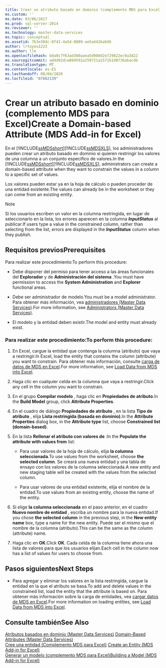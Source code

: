 ```yaml
---
title: Crear un atributo basado en dominio (complemento MDS para Excel) | Microsoft Docs
ms.custom: ''
ms.date: 03/06/2017
ms.prod: sql-server-2014
ms.reviewer: ''
ms.technology: master-data-services
ms.topic: conceptual
ms.assetid: 7b3e30dc-8f41-4a5d-8009-ae5a4426a64b
author: lrtoyou1223
ms.author: lle
ms.openlocfilehash: bda0c7f63ad380aaea5d980d2e729822ec9a3d22
ms.sourcegitcommit: ad4d92dce894592a259721a1571b1d8736abacdb
ms.translationtype: MT
ms.contentlocale: es-ES
ms.lasthandoff: 08/04/2020
ms.locfileid: "87662139"
---
```

# <a name="create-a-domain-based-attribute-mds-add-in-for-excel"></a><span data-ttu-id="70b43-102">Crear un atributo basado en dominio (complemento MDS para Excel)</span><span class="sxs-lookup"><span data-stu-id="70b43-102">Create a Domain-based Attribute (MDS Add-in for Excel)</span></span>
  <span data-ttu-id="70b43-103">En el [!INCLUDE[ssMDSshort](../../includes/ssmdsshort-md.md)][!INCLUDE[ssMDSXLS](../../includes/ssmdsxls-md.md)], los administradores pueden crear un atributo basado en dominio si quieren restringir los valores de una columna a un conjunto específico de valores.</span><span class="sxs-lookup"><span data-stu-id="70b43-103">In the [!INCLUDE[ssMDSshort](../../includes/ssmdsshort-md.md)][!INCLUDE[ssMDSXLS](../../includes/ssmdsxls-md.md)], administrators can create a domain-based attribute when they want to constrain the values in a column to a specific set of values.</span></span>  
  
 <span data-ttu-id="70b43-104">Los valores pueden estar ya en la hoja de cálculo o pueden proceder de una entidad existente.</span><span class="sxs-lookup"><span data-stu-id="70b43-104">The values can already be in the worksheet or they can come from an existing entity.</span></span>  
  
> [!NOTE]  
>  <span data-ttu-id="70b43-105"> Si los usuarios escriben un valor en la columna restringida, en lugar de seleccionarlo en la lista, los errores aparecen en la columna **$InputStatus$** al publicar.</span><span class="sxs-lookup"><span data-stu-id="70b43-105">If users type a value in the constrained column, rather than selecting from the list, errors are displayed in the **$InputStatus$** column when they publish.</span></span>  
  
## <a name="prerequisites"></a><span data-ttu-id="70b43-106">Requisitos previos</span><span class="sxs-lookup"><span data-stu-id="70b43-106">Prerequisites</span></span>  
 <span data-ttu-id="70b43-107">Para realizar este procedimiento:</span><span class="sxs-lookup"><span data-stu-id="70b43-107">To perform this procedure:</span></span>  
  
-   <span data-ttu-id="70b43-108">Debe disponer del permiso para tener acceso a las áreas funcionales del **Explorador** y de **Administración del sistema** .</span><span class="sxs-lookup"><span data-stu-id="70b43-108">You must have permission to access the **System Administration** and **Explorer** functional areas.</span></span>  
  
-   <span data-ttu-id="70b43-109">Debe ser administrador de modelo.</span><span class="sxs-lookup"><span data-stu-id="70b43-109">You must be a model administrator.</span></span> <span data-ttu-id="70b43-110">Para obtener más información, vea [administradores &#40;Master Data Services&#41;](../administrators-master-data-services.md).</span><span class="sxs-lookup"><span data-stu-id="70b43-110">For more information, see [Administrators &#40;Master Data Services&#41;](../administrators-master-data-services.md).</span></span>  
  
-   <span data-ttu-id="70b43-111">El modelo y la entidad deben existir.</span><span class="sxs-lookup"><span data-stu-id="70b43-111">The model and entity must already exist.</span></span>  
  
### <a name="to-perform-this-procedure"></a><span data-ttu-id="70b43-112">Para realizar este procedimiento:</span><span class="sxs-lookup"><span data-stu-id="70b43-112">To perform this procedure:</span></span>  
  
1.  <span data-ttu-id="70b43-113">En Excel, cargue la entidad que contenga la columna (atributo) que vaya a restringir.</span><span class="sxs-lookup"><span data-stu-id="70b43-113">In Excel, load the entity that contains the column (attribute) you want to constrain.</span></span> <span data-ttu-id="70b43-114">Para obtener más información, consulte [carga de datos de MDS en Excel](export-data-to-excel-from-master-data-services.md).</span><span class="sxs-lookup"><span data-stu-id="70b43-114">For more information, see [Load Data from MDS into Excel](export-data-to-excel-from-master-data-services.md).</span></span>  
  
2.  <span data-ttu-id="70b43-115">Haga clic en cualquier celda en la columna que vaya a restringir.</span><span class="sxs-lookup"><span data-stu-id="70b43-115">Click any cell in the column you want to constrain.</span></span>  
  
3.  <span data-ttu-id="70b43-116">En el grupo **Compilar modelo** , haga clic en **Propiedades de atributo**.</span><span class="sxs-lookup"><span data-stu-id="70b43-116">In the **Build Model** group, click **Attribute Properties**.</span></span>  
  
4.  <span data-ttu-id="70b43-117">En el cuadro de diálogo **Propiedades de atributo** , en la lista **Tipo de atributo** , elija **Lista restringida (basada en dominio)**.</span><span class="sxs-lookup"><span data-stu-id="70b43-117">In the **Attribute Properties** dialog box, in the **Attribute type** list, choose **Constrained list (domain-based)**.</span></span>  
  
5.  <span data-ttu-id="70b43-118">En la lista **Rellenar el atributo con valores de** :</span><span class="sxs-lookup"><span data-stu-id="70b43-118">In the **Populate the attribute with values from** list:</span></span>  
  
    -   <span data-ttu-id="70b43-119">Para usar valores de la hoja de cálculo, elija **la columna seleccionada**.</span><span class="sxs-lookup"><span data-stu-id="70b43-119">To use values from the worksheet, choose **the selected column**.</span></span> <span data-ttu-id="70b43-120">Se creará una nueva entidad y una tabla de ensayo con los valores de la columna seleccionada.</span><span class="sxs-lookup"><span data-stu-id="70b43-120">A new entity and new staging table will be created with the values from the selected column.</span></span>  
  
    -   <span data-ttu-id="70b43-121">Para usar valores de una entidad existente, elija el nombre de la entidad.</span><span class="sxs-lookup"><span data-stu-id="70b43-121">To use values from an existing entity, choose the name of the entity.</span></span>  
  
6.  <span data-ttu-id="70b43-122">Si elige **la columna seleccionada** en el paso anterior, en el cuadro **Nuevo nombre de entidad** , escriba un nombre para la nueva entidad.</span><span class="sxs-lookup"><span data-stu-id="70b43-122">If you chose **the selected column** in the previous step, in the **New entity name** box, type a name for the new entity.</span></span> <span data-ttu-id="70b43-123">Puede ser el mismo que el nombre de la columna (atributo).</span><span class="sxs-lookup"><span data-stu-id="70b43-123">This can be the same as the column (attribute) name.</span></span>  
  
7.  <span data-ttu-id="70b43-124">Haga clic en **OK**.</span><span class="sxs-lookup"><span data-stu-id="70b43-124">Click **OK**.</span></span> <span data-ttu-id="70b43-125">Cada celda de la columna tiene ahora una lista de valores para que los usuarios elijan.</span><span class="sxs-lookup"><span data-stu-id="70b43-125">Each cell in the column now has a list of values for users to choose from.</span></span>  
  
## <a name="next-steps"></a><span data-ttu-id="70b43-126">Pasos siguientes</span><span class="sxs-lookup"><span data-stu-id="70b43-126">Next Steps</span></span>  
  
-   <span data-ttu-id="70b43-127">Para agregar y eliminar los valores en la lista restringida, cargue la entidad en la que el atributo se basa.</span><span class="sxs-lookup"><span data-stu-id="70b43-127">To add and delete values in the constrained list, load the entity that the attribute is based on.</span></span> <span data-ttu-id="70b43-128">Para obtener más información sobre la carga de entidades, vea [cargar datos de MDS en Excel](export-data-to-excel-from-master-data-services.md).</span><span class="sxs-lookup"><span data-stu-id="70b43-128">For more information on loading entities, see [Load Data from MDS into Excel](export-data-to-excel-from-master-data-services.md).</span></span>  
  
## <a name="see-also"></a><span data-ttu-id="70b43-129">Consulte también</span><span class="sxs-lookup"><span data-stu-id="70b43-129">See Also</span></span>  
 <span data-ttu-id="70b43-130">[Atributos basados en dominio &#40;Master Data Services&#41;](../domain-based-attributes-master-data-services.md) </span><span class="sxs-lookup"><span data-stu-id="70b43-130">[Domain-Based Attributes &#40;Master Data Services&#41;](../domain-based-attributes-master-data-services.md) </span></span>  
 <span data-ttu-id="70b43-131">[Cree una entidad &#40;Complemento MDS para Excel&#41;](create-an-entity-mds-add-in-for-excel.md) </span><span class="sxs-lookup"><span data-stu-id="70b43-131">[Create an Entity &#40;MDS Add-in for Excel&#41;](create-an-entity-mds-add-in-for-excel.md) </span></span>  
 [<span data-ttu-id="70b43-132">Generar un modelo &#40;complemento MDS para Excel&#41;</span><span class="sxs-lookup"><span data-stu-id="70b43-132">Building a Model &#40;MDS Add-in for Excel&#41;</span></span>](building-a-model-mds-add-in-for-excel.md)  
  
  
